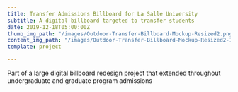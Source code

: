 ```yaml
---
title: Transfer Admissions Billboard for La Salle University
subtitle: A digital billboard targeted to transfer students
date: 2019-12-18T05:00:00Z
thumb_img_path: "/images/Outdoor-Transfer-Billboard-Mockup-Resized2.png"
content_img_path: "/images/Outdoor-Transfer-Billboard-Mockup-Resized2-1.png"
template: project

---
```

Part of a large digital billboard redesign project that extended throughout undergraduate and graduate program admissions